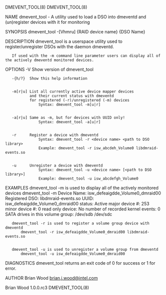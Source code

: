 DMEVENT_TOOL(8)                                                                                                                                                                               DMEVENT_TOOL(8)



NAME
       dmevent_tool - A utility used to load a DSO into dmeventd and (un)register devices with it for monitoring

SYNOPSIS
       dmevent_tool -[Vhmru] {RAID device name} {DSO Name}


DESCRIPTION
       dmevent_tool is a userspace utility used to register/unregister DSOs with the daemon dmeventd.

       If used with the -m command line parameter users can display all of the actively dmeventd monitored devices.



OPTIONS
       -V      Show version of dmevent_tool


       -{h/?}  Show this help information


       -m[r|u] List all currently active device mapper devices
               and their current status with dmeventd
               for registered (-r)/unregistered (-m) devices
                   Syntax: dmevent_tool -m[u|r]


       -a[r|u] Same as -m, but for devices with UUID only!
                   Syntax: dmevent_tool -a[u|r]


       -r      Register a device with dmeventd
                   Syntax: dmevent_tool -r <device name> <path to DSO library>
                   Example: dmevent_tool -r isw_abcdeh_Volume0 libdmraid-events.so


       -u      Unregister a device with dmeventd
                   Syntax: dmevent_tool -u <device name> [<path to DSO library>]
                   Example: dmevent_tool -u isw_abcdefgh_Volume0


EXAMPLES
       dmevent_tool -m is used to display all of the actively monitored devices
           dmevent_tool -m
           Device Name: isw_defeaigdde_Volume0_dmraid00
               Registered DSO:                   libdmraid-events.so
               UUID:                             isw_defeaigdde_Volume0_dmraid00
               status:                           Active
               major device #:                   253
               minor device #:                   0
               read only device:                 No
               number of recorded kernel events: 0
               SATA drives in this volume group: /dev/sdb /dev/sdc

       dmevent_tool -r is used to register a volume group device with dmeventd
           dmevent_tool -r isw_defeaigdde_Volume0_dmraid00 libdmraid-events.so


       dmevent_tool -u is used to unregister a volume group from dmeventd
           dmevent_tool -u isw_defeaigdde_Volume0_dmraid00


DIAGNOSTICS
       dmevent_tool returns an exit code of 0 for success or 1 for error.


AUTHOR
       Brian Wood <brian.j.wood@intel.com>



Brian Wood                                                                                        1.0.0.rc3                                                                                   DMEVENT_TOOL(8)
